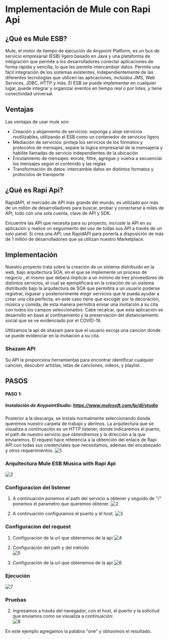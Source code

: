 # Implementación de Mule con Rapi Api

## ¿Qué es Mule ESB?
Mule, el motor de tiempo de ejecución de Anypoint Platform, es un bus de servicio empresarial (ESB) ligero basado en Java y una plataforma de integración que permite a los desarrolladores conectar aplicaciones de forma rápida y sencilla, lo que les permite intercambiar datos. Permite una fácil integración de los sistemas existentes, independientemente de las diferentes tecnologías que utilicen las aplicaciones, incluidos JMS, Web Services, JDBC, HTTP y más. El ESB se puede implementar en cualquier lugar, puede integrar y organizar eventos en tiempo real o por lotes, y tiene conectividad universal.

## Ventajas
Las ventajas de usar mule son:
* Creación y alojamiento de servicios: exponga y aloje servicios reutilizables, utilizando el ESB como un contenedor de servicios ligero
* Mediación de servicios: proteja los servicios de los formatos y protocolos de mensajes, separe la lógica empresarial de la mensajería y habilite llamadas de servicio independientes de la ubicación
* Enrutamiento de mensajes: enrute, filtre, agregue y vuelva a secuenciar los mensajes según el contenido y las reglas
* Transformación de datos: intercambie datos en distintos formatos y protocolos de transporte

	

## ¿Qué es Rapi Api?

RapidAPI, el mercado de API más grande del mundo, es utilizado por más de un millón de desarrolladores para buscar, probar y conectarse a miles de API, todo con una sola cuenta, clave de API y SDK.

Encuentre las API que necesita para su proyecto, incruste la API en su aplicación y realice un seguimiento del uso de todas sus API a través de un solo panel. Si crea una API, use RapidAPI para ponerla a disposición de más de 1 millón de desarrolladores que ya utilizan nuestro Marketplace.

## Implementación
Nuestro proyecto trata sobre la creación de un sistema distribuido en la web, bajo arquitectura SOA, en el que se implemente un proceso de negocio , el mismo que deberá implicar a un mínimo de tres proveedores de distintos servicios, el cual se ejemplificará en la creación de un sistema distribuido bajo la arquitectura de SOA que permitirá a un usuario poderse registrar, loguear y posteriorimente elegir servicios que le pueda ayudar a crear una cita perfecta, en este caso tiene que escoger por la decoración, música y comida, de esta manera permitirá enviar una invitación a su cita con todos los campos seleccionados. Cabe recalcar, que esta aplicación se desarrollo en base al confinamiento y la preservación del distanciamiento social que se ve evidenciado por el COVID-19. 

Utilizamos la api de shazam para que el usuario escoja una cancion donde se puede evidenciar en la invitacion a su cita.

### Shazam API
Su API le proporciona herramientas para encontrar identificar cualquier cancion, descubrir artistas, letas de canciones, videos, y playlist.

 
## PASOS 

#### PASO 1: 
##### Instalación de AnypointStudio: https://www.mulesoft.com/lp/dl/studio
Posterior a la descarga, se instala normalmente seleccionando donde queremos nuestro carpeta de trabajo  y abrimos. 
La arqutiectura que se visualiza a continuación es un HTTP listener, donde indicaremos el puerto, el path de nuestro servicio que obtendremos y la direccion a la que enviaremos. El request hace referencia a la obtención del enlace de Rapi API con todas sus credenciales que necesitamos, ademas del encabezado y otros requerimientos.
![1](https://github.com/tatcjho/Mule-ESB-Music-with-Rapid-Api/blob/main/SOA%20MUSICA/1.PNG)

### Arquitectura Mule ESB Musica with Rapi Api
![2](https://github.com/tatcjho/Mule-ESB-Music-with-Rapid-Api/blob/main/SOA%20MUSICA/2.PNG)


### Configuracion del listener
1) A continuación ponemos el path del servicio a obtener y seguido de "/" ponemos el parametro que queremos obtener.
![2](https://github.com/tatcjho/Mule-ESB-Music-with-Rapid-Api/blob/main/SOA%20MUSICA/3.PNG)

2) A continuación configuramos el puerto y el host. 
![3](https://github.com/tatcjho/Mule-ESB-Music-with-Rapid-Api/blob/main/SOA%20MUSICA/4.PNG)


### Configuracion del request
1) Configuración de la url que obtenemos de la api 
![4](https://github.com/tatcjho/Mule-ESB-Music-with-Rapid-Api/blob/main/SOA%20MUSICA/5.PNG)

2) Configuración del path y del método  
![5](https://github.com/tatcjho/Mule-ESB-Music-with-Rapid-Api/blob/main/SOA%20MUSICA/6.PNG)


1) Configuración de la url que obtenemos de la api 
![6](https://github.com/tatcjho/Mule-ESB-Music-with-Rapid-Api/blob/main/SOA%20MUSICA/7.PNG)


### Ejecución
![7](https://github.com/tatcjho/Mule-ESB-Music-with-Rapid-Api/blob/main/SOA%20MUSICA/8.PNG)

### Pruebas
2) Ingresamos a través del navegador, con el host, el puerto y la solicitud que enviamos como se visualiza a continuación:  
![8](https://github.com/tatcjho/Mule-ESB-Music-with-Rapid-Api/blob/main/SOA%20MUSICA/9.PNG)

En este ejemplo agregamos la palabra "one" y obtuvimos el resultado. 


